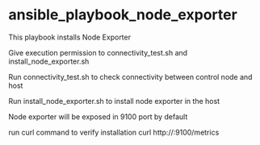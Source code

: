 # ansible_playbook_node_exporter
This playbook installs Node Exporter

Give execution permission to connectivity_test.sh and install_node_exporter.sh

Run connectivity_test.sh to check connectivity between control node and host 

Run install_node_exporter.sh to install node exporter in the host 

Node exporter will be exposed in 9100 port by default 

run curl command to verify installation curl http://<hostname>:9100/metrics
